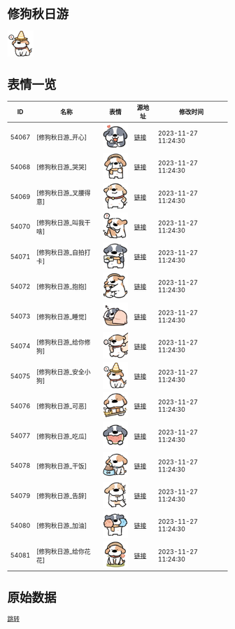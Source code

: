 # 修狗秋日游

<img src="./cover.png" height="60" alt="cover" />

# 表情一览

|ID|名称|表情|源地址|修改时间|
|----|----|----|----|----|
|54067|[修狗秋日游_开心]|<img src="./pic/054067_%5B修狗秋日游_开心%5D.png" height="60" alt="开心"/>|[链接](https://i0.hdslb.com/bfs/garb/8fe709ea845979edabe148c6d23d654a138cb55d.png)|2023-11-27 11:24:30|
|54068|[修狗秋日游_哭哭]|<img src="./pic/054068_%5B修狗秋日游_哭哭%5D.png" height="60" alt="哭哭"/>|[链接](https://i0.hdslb.com/bfs/garb/c74bff8653ec069e1a2ae72b69e0ed9754ce9e16.png)|2023-11-27 11:24:30|
|54069|[修狗秋日游_叉腰得意]|<img src="./pic/054069_%5B修狗秋日游_叉腰得意%5D.png" height="60" alt="叉腰得意"/>|[链接](https://i0.hdslb.com/bfs/garb/64d06b96a7631f259958efc400418cdf1a5fc6a2.png)|2023-11-27 11:24:30|
|54070|[修狗秋日游_叫我干啥]|<img src="./pic/054070_%5B修狗秋日游_叫我干啥%5D.png" height="60" alt="叫我干啥"/>|[链接](https://i0.hdslb.com/bfs/garb/c8717d3000d70c46fb05bc43691a5b87e79bb2f6.png)|2023-11-27 11:24:30|
|54071|[修狗秋日游_自拍打卡]|<img src="./pic/054071_%5B修狗秋日游_自拍打卡%5D.png" height="60" alt="自拍打卡"/>|[链接](https://i0.hdslb.com/bfs/garb/8989b72066ae42e5580f8d551c6496ef58aa6046.png)|2023-11-27 11:24:30|
|54072|[修狗秋日游_抱抱]|<img src="./pic/054072_%5B修狗秋日游_抱抱%5D.png" height="60" alt="抱抱"/>|[链接](https://i0.hdslb.com/bfs/garb/204c73fedaead19ce61e1d6f13c23ee30ec9ecc7.png)|2023-11-27 11:24:30|
|54073|[修狗秋日游_睡觉]|<img src="./pic/054073_%5B修狗秋日游_睡觉%5D.png" height="60" alt="睡觉"/>|[链接](https://i0.hdslb.com/bfs/garb/6fc6cd69f43f2f048be3adee58541d8413726144.png)|2023-11-27 11:24:30|
|54074|[修狗秋日游_给你修狗]|<img src="./pic/054074_%5B修狗秋日游_给你修狗%5D.png" height="60" alt="给你修狗"/>|[链接](https://i0.hdslb.com/bfs/garb/ad8ce9588dbec3017ade6edf32e0c7574a461fd3.png)|2023-11-27 11:24:30|
|54075|[修狗秋日游_安全小狗]|<img src="./pic/054075_%5B修狗秋日游_安全小狗%5D.png" height="60" alt="安全小狗"/>|[链接](https://i0.hdslb.com/bfs/garb/8d1e61db6d24fedb5613fa0d6e2b1c932600aa8b.png)|2023-11-27 11:24:30|
|54076|[修狗秋日游_可恶]|<img src="./pic/054076_%5B修狗秋日游_可恶%5D.png" height="60" alt="可恶"/>|[链接](https://i0.hdslb.com/bfs/garb/7d03c690c8b0904ebe5d94b22092e67dd50f3f2a.png)|2023-11-27 11:24:30|
|54077|[修狗秋日游_吃瓜]|<img src="./pic/054077_%5B修狗秋日游_吃瓜%5D.png" height="60" alt="吃瓜"/>|[链接](https://i0.hdslb.com/bfs/garb/253172efd707e44a2d5a85b001912424c107124f.png)|2023-11-27 11:24:30|
|54078|[修狗秋日游_干饭]|<img src="./pic/054078_%5B修狗秋日游_干饭%5D.png" height="60" alt="干饭"/>|[链接](https://i0.hdslb.com/bfs/garb/a53632dc7b39e2ef2873e2fb6cf15fc7c0ba4346.png)|2023-11-27 11:24:30|
|54079|[修狗秋日游_告辞]|<img src="./pic/054079_%5B修狗秋日游_告辞%5D.png" height="60" alt="告辞"/>|[链接](https://i0.hdslb.com/bfs/garb/ee463fd8cf0e67bea26ca30b40a1b0ca655e25a9.png)|2023-11-27 11:24:30|
|54080|[修狗秋日游_加油]|<img src="./pic/054080_%5B修狗秋日游_加油%5D.png" height="60" alt="加油"/>|[链接](https://i0.hdslb.com/bfs/garb/f6c765df318399f5b919b6e6d618113b03318721.png)|2023-11-27 11:24:30|
|54081|[修狗秋日游_给你花花]|<img src="./pic/054081_%5B修狗秋日游_给你花花%5D.png" height="60" alt="给你花花"/>|[链接](https://i0.hdslb.com/bfs/garb/82c4d3d59f3a3c9bb21e5f43bf12a4a5677fc687.png)|2023-11-27 11:24:30|

# 原始数据

[跳转](./raw.json)

